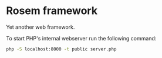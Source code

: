 # Rosem framework
Yet another web framework.

To start PHP's internal webserver run the following command:
```bash
php -S localhost:8000 -t public server.php
```
